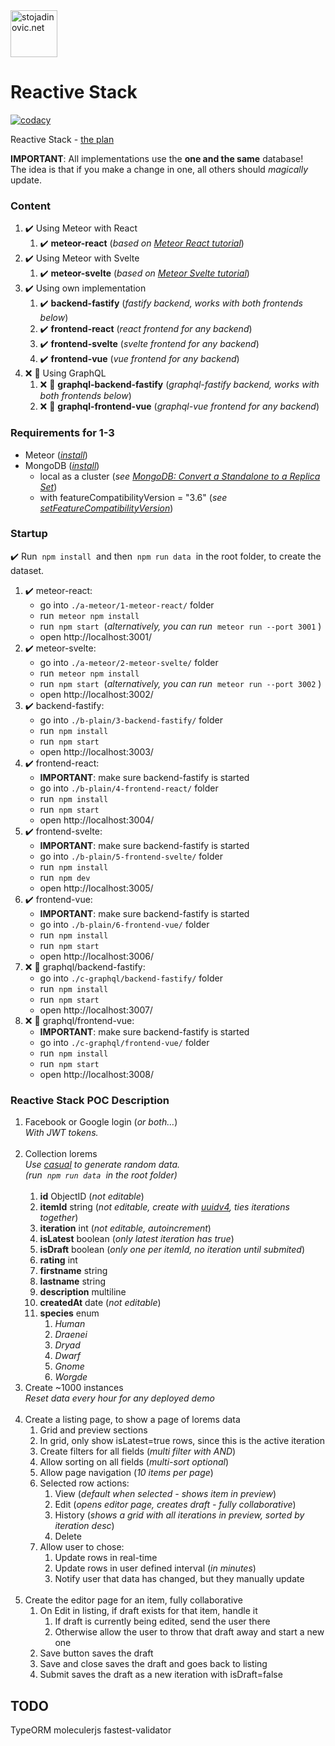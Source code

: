 <a href="http://stojadinovic.net">
  <img alt="stojadinovic.net" src="https://avatars0.githubusercontent.com/u/112515?s=75" width="75">
</a>

# Reactive Stack
[![codacy](https://img.shields.io/codacy/grade/4c600ced52d34f98ab093ee6d51e1c70.svg)](https://www.codacy.com/project/cope/reactive-stack/dashboard)

Reactive Stack - [the plan](https://docs.google.com/document/d/19zDe5Ee3U8-Q_3z7_SQ7xuOmcqVtCfU2Of8-Slk2nxQ)

__IMPORTANT__: All implementations use the __one and the same__ database!<br/>
The idea is that if you make a change in one, all others should _magically_ update.

### Content

1. :heavy_check_mark: Using Meteor with React
    1. :heavy_check_mark: __meteor-react__ (_based on [Meteor React tutorial](https://www.meteor.com/tutorials/react/creating-an-app)_)
2. :heavy_check_mark: Using Meteor with Svelte
    1. :heavy_check_mark: __meteor-svelte__ (_based on [Meteor Svelte tutorial](https://www.meteor.com/tutorials/svelte/creating-an-app)_)
3. :heavy_check_mark: Using own implementation
    1. :heavy_check_mark: __backend-fastify__ (_fastify backend, works with both frontends below_)
    2. :heavy_check_mark: __frontend-react__ (_react frontend for any backend_)
    3. :heavy_check_mark: __frontend-svelte__ (_svelte frontend for any backend_)
    3. :heavy_check_mark: __frontend-vue__ (_vue frontend for any backend_)
4. :x: :construction: Using GraphQL
    1. :x: :construction: __graphql-backend-fastify__ (_graphql-fastify backend, works with both frontends below_)
    2. :x: :construction: __graphql-frontend-vue__ (_graphql-vue frontend for any backend_)

### Requirements for 1-3

* Meteor (_[install](https://www.meteor.com/install)_)
* MongoDB (_[install](https://docs.mongodb.com/manual/installation/#mongodb-community-edition-installation-tutorials)_)
    * local as a cluster (_see [MongoDB: Convert a Standalone to a Replica Set](https://docs.mongodb.com/manual/tutorial/convert-standalone-to-replica-set/)_)
    * with featureCompatibilityVersion = "3.6" (_see [setFeatureCompatibilityVersion](https://docs.mongodb.com/manual/reference/command/setFeatureCompatibilityVersion/)_)

### Startup
:heavy_check_mark: Run &nbsp;`npm install`&nbsp; and then &nbsp;`npm run data`&nbsp; in the root folder, to create the dataset.

1. :heavy_check_mark: meteor-react:
    * go into `./a-meteor/1-meteor-react/` folder
    * run &nbsp;`meteor npm install`&nbsp;
    * run &nbsp;`npm start`&nbsp;   (_alternatively, you can run_ &nbsp;`meteor run --port 3001`&nbsp;)
    * open http://localhost:3001/
2. :heavy_check_mark: meteor-svelte:
    * go into `./a-meteor/2-meteor-svelte/` folder
    * run &nbsp;`meteor npm install`&nbsp;
    * run &nbsp;`npm start`&nbsp;   (_alternatively, you can run_ &nbsp;`meteor run --port 3002`&nbsp;)
    * open http://localhost:3002/
3. :heavy_check_mark: backend-fastify:
    * go into `./b-plain/3-backend-fastify/` folder
    * run &nbsp;`npm install`&nbsp;
    * run &nbsp;`npm start`&nbsp;
    * open http://localhost:3003/
4. :heavy_check_mark: frontend-react:
    * __IMPORTANT__: make sure backend-fastify is started
    * go into `./b-plain/4-frontend-react/` folder
    * run &nbsp;`npm install`&nbsp;
    * run &nbsp;`npm start`&nbsp;
    * open http://localhost:3004/
5. :heavy_check_mark: frontend-svelte:
    * __IMPORTANT__: make sure backend-fastify is started
    * go into `./b-plain/5-frontend-svelte/` folder
    * run &nbsp;`npm install`&nbsp;
    * run &nbsp;`npm dev`&nbsp;
    * open http://localhost:3005/
6. :heavy_check_mark: frontend-vue:
    * __IMPORTANT__: make sure backend-fastify is started
    * go into `./b-plain/6-frontend-vue/` folder
    * run &nbsp;`npm install`&nbsp;
    * run &nbsp;`npm start`&nbsp;
    * open http://localhost:3006/
7. :x: :construction: graphql/backend-fastify:
    * go into `./c-graphql/backend-fastify/` folder
    * run &nbsp;`npm install`&nbsp;
    * run &nbsp;`npm start`&nbsp;
    * open http://localhost:3007/
8. :x: :construction: graphql/frontend-vue:
    * __IMPORTANT__: make sure backend-fastify is started
    * go into `./c-graphql/frontend-vue/` folder
    * run &nbsp;`npm install`&nbsp;
    * run &nbsp;`npm start`&nbsp;
    * open http://localhost:3008/

### Reactive Stack POC Description

1. Facebook or Google login (_or both…_)<br/>
_With JWT tokens._<br/>&nbsp;
2. Collection lorems<br/>
_Use [casual](https://www.npmjs.com/package/casual) to generate random data._<br/>
_(run &nbsp;`npm run data`&nbsp; in the root folder)_
<br/>&nbsp;
    1. __id__			ObjectID  	(_not editable_)
    2. __itemId__		string		(_not editable, create with [uuidv4](https://github.com/uuidjs/uuid), ties iterations together_)
    3. __iteration__	int			(_not editable, autoincrement_)
    4. __isLatest__		boolean		(_only latest iteration has true_)
    5. __isDraft__		boolean		(_only one per itemId, no iteration until submited_)
    6. __rating__		int
    7. __firstname__	string
    7. __lastname__		string
    8. __description__	multiline
    9. __createdAt__	date		 (_not editable_)
    10. __species__		enum
        1. _Human_
        2. _Draenei_
        3. _Dryad_
        4. _Dwarf_
        5. _Gnome_
        6. _Worgde_
3. Create ~1000 instances<br/>
_Reset data every hour for any deployed demo_<br/>&nbsp;
4. Create a listing page, to show a page of lorems data
    1. Grid and preview sections
    2. In grid, only show isLatest=true rows, since this is the active iteration
    3. Create filters for all fields	(_multi filter with AND_)
    4. Allow sorting on all fields	    (_multi-sort optional_)
    5. Allow page navigation		    (_10 items per page_)
    6. Selected row actions:
        1. View		                    (_default when selected - shows item in preview_)
        2. Edit		                    (_opens editor page, creates draft - fully collaborative_)
        3. History		                (_shows a grid with all iterations in preview, sorted by iteration desc_)
        4. Delete
    7. Allow user to chose:
        1. Update rows in real-time
        2. Update rows in user defined interval (_in minutes_)
        3. Notify user that data has changed, but they manually update<br/>&nbsp;
5. Create the editor page for an item, fully collaborative
    1. On Edit in listing, if draft exists for that item, handle it
        1. If draft is currently being edited, send the user there
        2. Otherwise allow the user to throw that draft away and start a new one
    2. Save button saves the draft
    3. Save and close saves the draft and goes back to listing
    4. Submit saves the draft as a new iteration with isDraft=false


## TODO

TypeORM
moleculerjs
fastest-validator


